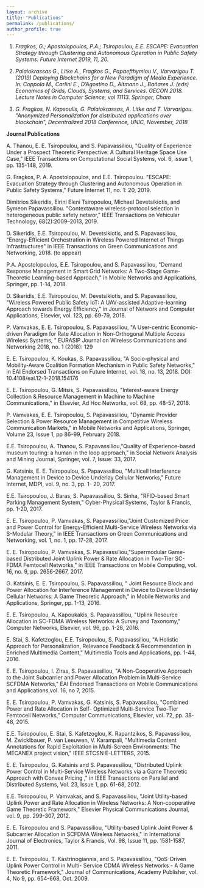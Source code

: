 ```yaml
---
layout: archive
title: "Publications"
permalink: /publications/
author_profile: true
---
```


1. *Fragkos, G.; Apostolopoulos, P.A.; Tsiropoulou, E.E. ESCAPE: Evacuation Strategy through Clustering and Autonomous Operation in Public Safety Systems. Future Internet 2019, 11, 20.*

2. *Palaiokrassas G., Litke A., Fragkos G., Papaefthymiou V., Varvarigou T. (2019) Deploying Blockchains for a New Paradigm of Media Experience. In: Coppola M., Carlini E., D’Agostino D., Altmann J., Bañares J. (eds) Economics of Grids, Clouds, Systems, and Services. GECON 2018. Lecture Notes in Computer Science, vol 11113. Springer, Cham*

3. *G. Fragkos, N. Kapsoulis, G. Palaiokrassas, A. Litke and T. Varvarigou. "Anonymized Personalization for distributed applications over blockchain", Decentralized 2018 Conference, UNIC, November, 2018*

**Journal Publications**

A. Thanou, E. E. Tsiropoulou, and S. Papavassiliou, "Quality of Experience Under a Prospect Theoretic Perspective: A Cultural Heritage Space Use Case," IEEE Transactions on Computational Social Systems, vol. 6, issue 1, pp. 135-148, 2019.

G. Fragkos, P. A. Apostolopoulos, and E.E. Tsiropoulou. "ESCAPE: Evacuation Strategy through Clustering and Autonomous Operation in Public Safety Systems," Future Internet 11, no. 1: 20, 2019.

Dimitrios Sikeridis, Eirini Eleni Tsiropoulou, Michael Devetsikiotis, and Symeon Papavassiliou. "Contextaware wireless-protocol selection in heterogeneous public safety networ," IEEE Transactions on Vehicular Technology, 68(2):2009–2013, 2019.

D. Sikeridis, E.E. Tsiropoulou, M. Devetsikiotis, and S. Papavassiliou, "Energy-Efficient Orchestration in Wireless Powered Internet of Things Infrastructures" in IEEE Transactions on Green Communications and Networking, 2018. (to appear)

P.A. Apostolopoulos, E.E. Tsiropoulou, and S. Papavassiliou, "Demand Response Management in Smart Grid Networks: A Two-Stage Game-Theoretic Learning-based Approach," in Mobile Networks and Applications, Springer, pp. 1-14, 2018.

D. Sikeridis, E.E. Tsiropoulou, M. Devetsikiotis, and S. Papavassiliou, "Wireless Powered Public Safety IoT: A UAV-assisted Adaptive-learning Approach towards Energy Efficiency," in Journal of Network and Computer Applications, Elsevier, vol. 123, pp. 69-79, 2018.

P. Vamvakas, E. E. Tsiropoulou, S. Papavassiliou, "A User-centric Economic-driven Paradigm for Rate Allocation in Non-Orthogonal Multiple Access Wireless Systems, " EURASIP Journal on Wireless Communications and Networking 2018, no. 1 (2018): 129

E. E. Tsiropoulou, K. Koukas, S. Papavassiliou, "A Socio-physical and Mobility-Aware Coalition Formation Mechanism in Public Safety Networks," in EAI Endorsed Transactions on Future Internet, vol. 18, no. 13, 2018. DOI: 10.4108/eai.12-1-2018.154176

E. E. Tsiropoulou, G. Mitsis, S. Papavassiliou, "Interest-aware Energy Collection & Resource Management in Machine to Machine Communications," in Elsevier, Ad Hoc Networks, vol. 68, pp. 48-57, 2018.

P. Vamvakas, E. E. Tsiropoulou, S. Papavassiliou, "Dynamic Provider Selection & Power Resource Management in Competitive Wireless Communication Markets," in Mobile Networks and Applications, Springer, Volume 23, Issue 1, pp 86–99, February 2018.

E.E. Tsiropoulou, A. Thanou, S. Papavassiliou,"Quality of Experience-based museum touring: a human in the loop approach," in Social Network Analysis and Mining Journal, Springer, vol. 7, Issue: 33, 2017.

G. Katsinis, E. E. Tsiropoulou, S. Papavassiliou, "Multicell Interference Management in Device to Device Underlay Cellular Networks," Future Internet, MDPI, vol. 9, no. 3, pp. 1- 20, 2017.

E.E. Tsiropoulou, J. Baras, S. Papavassiliou, S. Sinha, "RFID-based Smart Parking Management System," Cyber-Physical Systems, Taylor & Francis, pp. 1-20, 2017.

E. E. Tsiropoulou, P. Vamvakas, S. Papavassiliou,"Joint Customized Price and Power Control for Energy-Efficient Multi-Service Wireless Networks via S-Modular Theory," in IEEE Transactions on Green Communications and Networking, vol. 1, no. 1, pp. 17-28, 2017.

E. E. Tsiropoulou, P. Vamvakas, S. Papavassiliou,"Supermodular Game-based Distributed Joint Uplink Power & Rate Allocation in Two-Tier SC-FDMA Femtocell Networks," in IEEE Transactions on Mobile Computing, vol. 16, no. 9, pp. 2656-2667, 2017.

G. Katsinis, E. E. Tsiropoulou, S. Papavassiliou, " Joint Resource Block and Power Allocation for Interference Management in Device to Device Underlay Cellular Networks: A Game Theoretic Approach," in Mobile Networks and Applications, Springer, pp. 1-13, 2016.

E. E. Tsiropoulou, A. Kapoukakis, S. Papavassiliou, "Uplink Resource Allocation in SC-FDMA Wireless Networks: A Survey and Taxonomy," Computer Networks, Elsevier, vol. 96, pp. 1-28, 2016.

E. Stai, S. Kafetzoglou, E.E. Tsiropoulou, S. Papavassiliou, "A Holistic Approach for Personalization, Relevance Feedback & Recommendation in Enriched Multimedia Content," Multimedia Tools and Applications, pp. 1-44, 2016.

E. E. Tsiropoulou, I. Ziras, S. Papavassiliou, "A Non-Cooperative Approach to the Joint Subcarrier and Power Allocation Problem in Multi-Service SCFDMA Networks," EAI Endorsed Transactions on Mobile Communications and Applications,vol. 16, no 7, 2015.

E. E. Tsiropoulou, P. Vamvakas, G. Katsinis, S. Papavassiliou, "Combined Power and Rate Allocation in Self- Optimized Multi-Service Two-Tier Femtocell Networks," Computer Communications, Elsevier, vol. 72, pp. 38-48, 2015.

E.E. Tsiropoulou, E. Stai, S. Kafetzoglou, K. Rapantzikos, S. Papavassiliou, M. Zwicklbauer, P. van Leeuwen, V. Karampali, "Multimedia Content Annotations for Rapid Exploitation in Multi-Screen Environments: The MECANEX project vision," IEEE STCSN E-LETTERS, 2015.

E. E. Tsiropoulou, G. Katsinis and S. Papavassiliou, "Distributed Uplink Power Control in Multi-Service Wireless Networks via a Game Theoretic Approach with Convex Pricing ," in IEEE Transactions on Parallel and Distributed Systems, Vol. 23, Issue 1, pp. 61-68, 2012.

E.E. Tsiropoulou, P. Vamvakas, and S. Papavassiliou, "Joint Utility-based Uplink Power and Rate Allocation in Wireless Networks: A Non-cooperative Game Theoretic Framework," Elsevier Physical Communications Journal, vol. 9, pp. 299-307, 2012.

E. E. Tsiropoulou and S. Papavassiliou, "Utility-based Uplink Joint Power & Subcarrier Allocation in SCFDMA Wireless Networks," in International Journal of Electronics, Taylor & Francis, Vol. 98, Issue 11, pp. 1581-1587, 2011.

E. E. Tsiropoulou, T. Kastrinogiannis, and S. Papavassiliou, "QoS-Driven Uplink Power Control in Multi- Service CDMA Wireless Networks - A Game Theoretic Framework," Journal of Communications, Academy Publisher, vol. 4, No 9, pp. 654-668, Oct. 2009.
